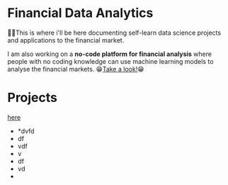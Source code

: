 # Financial Data Analytics 

🙋‍♂️This is where i'll be here documenting self-learn data science projects and applications to the financial market.

I am also working on a **no-code platform for financial analysis** where people with no coding knowledge can use machine learning models to analyse the financial markets. 😁[Take a look!](https://buttersaltpepper-finapp-app-cfhlmv.streamlitapp.com/)😁



# Projects
[here](LinearRegression.ipynb)
* *dvfd
* df
* vdf
* v
* df
* vd
* 
